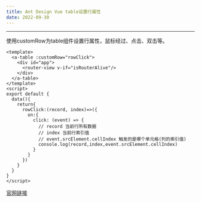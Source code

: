 ```yaml
---
title: Ant Design Vue table设置行属性
date: 2022-09-30
---
```

---
使用customRow为table组件设置行属性，鼠标经过、点击、双击等。
```vue
<template>
  <a-table :customRow="rowClick">
    <div id="app">
      <router-view v-if="isRouterAlive"/>
    </div>
  </a-table>
</template>
<script>
export default {
  data(){
    return{
      rowClick:(record, index)=>({
        on:{
          click: (event) => {
            // record 当前行所有数据
            // index 当前行索引值
            // event.srcElement.cellIndex 触发的是哪个单元格(列的索引值)
            console.log(record,index,event.srcElement.cellIndex)
          }
        }
      })
    }
  }
}
</script>
```
[官网链接](https://1x.antdv.com/components/table-cn/#API)